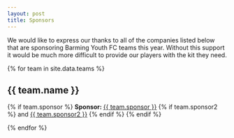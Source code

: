 ```yaml
---
layout: post
title: Sponsors
---
```


We would like to express our thanks to all of the companies listed below that are sponsoring Barming Youth FC teams this year. Without this support it would be much more difficult to provide our players with the kit they need.

{% for team in site.data.teams %}
## {{ team.name }}

{% if team.sponsor %}
<strong>Sponsor: </strong><a href="{{ team.sponsorURL }}">{{ team.sponsor }}</a>
{% if team.sponsor2 %} and <a href="{{ team.sponsorURL2 }}">{{ team.sponsor2 }}</a> {% endif %}
{% endif %}

{% endfor %}


